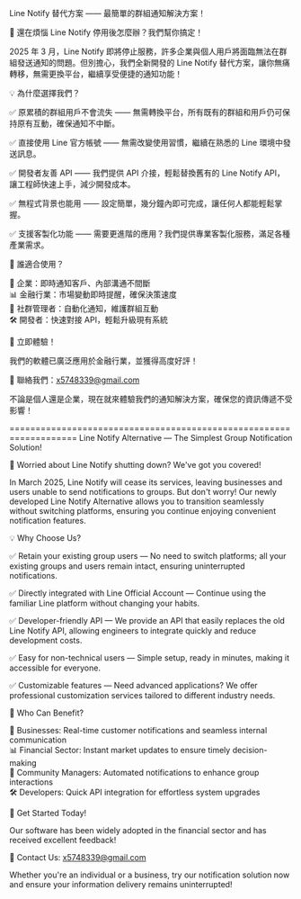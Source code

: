 Line Notify 替代方案 —— 最簡單的群組通知解決方案！

🚀 還在煩惱 Line Notify 停用後怎麼辦？我們幫你搞定！

2025 年 3 月，Line Notify 即將停止服務，許多企業與個人用戶將面臨無法在群組發送通知的問題。但別擔心，我們全新開發的 Line Notify 替代方案，讓你無痛轉移，無需更換平台，繼續享受便捷的通知功能！

💡 為什麼選擇我們？

✅ 原累積的群組用戶不會流失 —— 無需轉換平台，所有既有的群組和用戶仍可保持原有互動，確保通知不中斷。  

✅ 直接使用 Line 官方帳號 —— 無需改變使用習慣，繼續在熟悉的 Line 環境中發送訊息。  

✅ 開發者友善 API —— 我們提供 API 介接，輕鬆替換舊有的 Line Notify API，讓工程師快速上手，減少開發成本。  

✅ 無程式背景也能用 —— 設定簡單，幾分鐘內即可完成，讓任何人都能輕鬆掌握。  

✅ 支援客製化功能 —— 需要更進階的應用？我們提供專業客製化服務，滿足各種產業需求。  

🎯 誰適合使用？  
  
💼 企業：即時通知客戶、內部溝通不間斷  
📊 金融行業：市場變動即時提醒，確保決策速度  
🔔 社群管理者：自動化通知，維護群組互動  
🛠 開發者：快速對接 API，輕鬆升級現有系統  

📩 立即體驗！  

我們的軟體已廣泛應用於金融行業，並獲得高度好評！  

📧 聯絡我們：x5748339@gmail.com  

不論是個人還是企業，現在就來體驗我們的通知解決方案，確保您的資訊傳遞不受影響！  

===================================================================
Line Notify Alternative — The Simplest Group Notification Solution!

🚀 Worried about Line Notify shutting down? We've got you covered!

In March 2025, Line Notify will cease its services, leaving businesses and users unable to send notifications to groups. But don't worry! Our newly developed Line Notify Alternative allows you to transition seamlessly without switching platforms, ensuring you continue enjoying convenient notification features.

💡 Why Choose Us?

✅ Retain your existing group users — No need to switch platforms; all your existing groups and users remain intact, ensuring uninterrupted notifications.  

✅ Directly integrated with Line Official Account — Continue using the familiar Line platform without changing your habits.  

✅ Developer-friendly API — We provide an API that easily replaces the old Line Notify API, allowing engineers to integrate quickly and reduce development costs.  

✅ Easy for non-technical users — Simple setup, ready in minutes, making it accessible for everyone.  

✅ Customizable features — Need advanced applications? We offer professional customization services tailored to different industry needs.  

🎯 Who Can Benefit?  

💼 Businesses: Real-time customer notifications and seamless internal communication  
📊 Financial Sector: Instant market updates to ensure timely decision-making  
🔔 Community Managers: Automated notifications to enhance group interactions  
🛠 Developers: Quick API integration for effortless system upgrades  

📩 Get Started Today!  

Our software has been widely adopted in the financial sector and has received excellent feedback!

📧 Contact Us: x5748339@gmail.com

Whether you're an individual or a business, try our notification solution now and ensure your information delivery remains uninterrupted!

